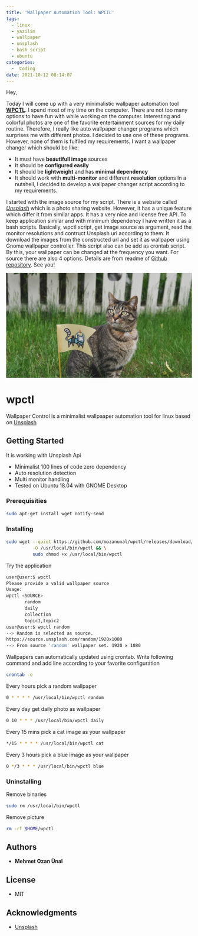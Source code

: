 ```yaml
---
title: 'Wallpaper Automation Tool: WPCTL'
tags:
  - linux
  - yazilim
  - wallpaper
  - unsplash
  - bash script
  - ubuntu
categories:
  -  Coding
date: 2021-10-12 08:14:07
---
```


Hey,

Today I will come up with a very minimalistic wallpaper automation tool [**WPCTL**](https://github.com/mozanunal/wpctl). I spend most of my time on the computer. There are not too many options to have fun with while working on the computer. Interesting and colorful photos are one of the favorite entertainment sources for my daily routine. Therefore, I really like auto wallpaper changer programs which surprises me with different photos. I decided to use one of these programs. However, none of them is fulfiled my requirements. I want a wallpaper changer which should be like:
- It must have **beautifull image** sources
- It should be **configured easily**
- It should be **lightweight** and has **minimal dependency**
- It should work with **multi-monitor** and different **resolution** options
In a nutshell, I decided to develop a wallpaper changer script according to my requirements.

I started with the image source for my script. There is a website called *[Unsplash](https://unsplash.com/)* which is a photo sharing website. However, it has a unique feature which differ it from similar apps. It has a very nice and license free API. To keep application similar and with minimum dependency I have written it as a bash scripts. Basically, wpctl script, get image source as argument, read the monitor resolutions and contruct Unsplash url according to them. It download the images from the constructed url and set it as wallpaper using Gnome wallpaper controller. This script also can be add as crontab script. By this, your wallpaper can be changed at the frequency you want. For source there are also 4 options. Details are from readme of [Github repository](https://github.com/mozanunal/wpctl). See you!

![Example Wallpaper from Unsplash](/images/wallpaper.jpeg)

# wpctl
 
Wallpaper Control is a minimalist wallpaaper automation tool for linux based on [Unsplash](https://unsplash.com/)


## Getting Started
It is working with Unsplash Api

- Minimalist 100 lines of code zero dependency
- Auto resolution detection
- Multi monitor handling
- Tested on Ubuntu 18.04 with GNOME Desktop

### Prerequisities

```bash
sudo apt-get install wget notify-send
```

### Installing

```bash
sudo wget --quiet https://github.com/mozanunal/wpctl/releases/download/0.1.0/wpctl \
          -O /usr/local/bin/wpctl && \
          sudo chmod +x /usr/local/bin/wpctl

```

Try the application
```bash
user@user:$ wpctl
Please provide a valid wallpaper source
Usage:
wpctl <SOURCE>
       random
       daily
       collection
       topic1,topic2
user@user:$ wpctl random
--> Random is selected as source.
https://source.unsplash.com/random/1920x1080
--> From source 'random' wallpaper set. 1920 x 1080
```

Wallpapers can automatically updated using crontab. Write following command and add line according to your favorite configuration
```bash
crontab -e
```


Every hours pick a random wallpaper
```bash
0 * * * * /usr/local/bin/wpctl random
```

Every day get daily photo as wallpaper
```bash
0 10 * * * /usr/local/bin/wpctl daily
```

Every 15 mins pick a cat image as your wallpaper
```bash
*/15 * * * * /usr/local/bin/wpctl cat
```

Every 3 hours pick a blue image as your wallpaper
```bash
0 */3 * * * /usr/local/bin/wpctl blue
```


### Uninstalling

Remove binaries
```bash
sudo rm /usr/local/bin/wpctl
```

Remove picture
```bash
rm -rf $HOME/wpctl
```

## Authors

* **Mehmet Ozan Ünal**

## License

* MIT

## Acknowledgments

* [Unsplash](https://unsplash.com/)

